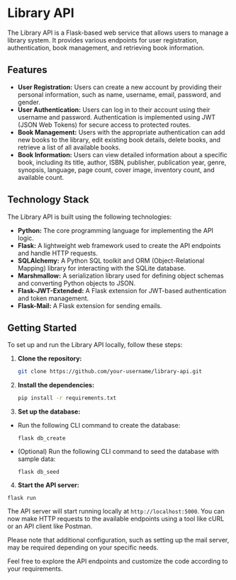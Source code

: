 # Library API

The Library API is a Flask-based web service that allows users to manage a library system. It provides various endpoints for user registration, authentication, book management, and retrieving book information.

## Features

- **User Registration:** Users can create a new account by providing their personal information, such as name, username, email, password, and gender.
- **User Authentication:** Users can log in to their account using their username and password. Authentication is implemented using JWT (JSON Web Tokens) for secure access to protected routes.
- **Book Management:** Users with the appropriate authentication can add new books to the library, edit existing book details, delete books, and retrieve a list of all available books.
- **Book Information:** Users can view detailed information about a specific book, including its title, author, ISBN, publisher, publication year, genre, synopsis, language, page count, cover image, inventory count, and available count.

## Technology Stack

The Library API is built using the following technologies:

- **Python:** The core programming language for implementing the API logic.
- **Flask:** A lightweight web framework used to create the API endpoints and handle HTTP requests.
- **SQLAlchemy:** A Python SQL toolkit and ORM (Object-Relational Mapping) library for interacting with the SQLite database.
- **Marshmallow:** A serialization library used for defining object schemas and converting Python objects to JSON.
- **Flask-JWT-Extended:** A Flask extension for JWT-based authentication and token management.
- **Flask-Mail:** A Flask extension for sending emails.

## Getting Started

To set up and run the Library API locally, follow these steps:

1. **Clone the repository:**

   ```bash
   git clone https://github.com/your-username/library-api.git

2. **Install the dependencies:**
   ```bash
   pip install -r requirements.txt

3. **Set up the database:**
- Run the following CLI command to create the database:
  ```
  flask db_create
  ```

- (Optional) Run the following CLI command to seed the database with sample data:
  ```
  flask db_seed
  ```

4. **Start the API server:**
  ```
  flask run
  ```


The API server will start running locally at `http://localhost:5000`. You can now make HTTP requests to the available endpoints using a tool like cURL or an API client like Postman.

Please note that additional configuration, such as setting up the mail server, may be required depending on your specific needs.

Feel free to explore the API endpoints and customize the code according to your requirements.
